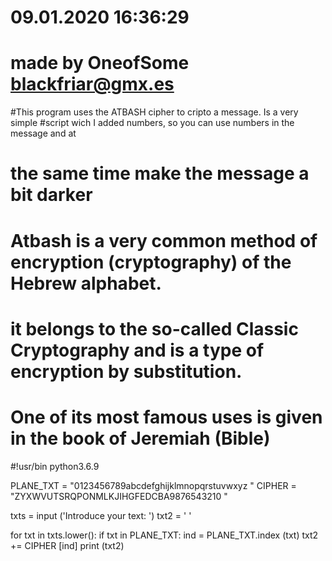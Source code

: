 #  09.01.2020 16:36:29 
#  made by OneofSome  blackfriar@gmx.es

#This program uses the ATBASH cipher to cripto a message. Is a very simple
#script wich I added numbers, so you can use numbers in the message and at 
# the same time make the message a bit darker

# Atbash is a very common method of encryption (cryptography) of the Hebrew alphabet. 
# it belongs to the so-called Classic Cryptography and is a type of encryption by substitution. 
# One of its most famous uses is given in the book of Jeremiah (Bible)

#!usr/bin python3.6.9

PLANE_TXT = "0123456789abcdefghijklmnopqrstuvwxyz "
CIPHER = "ZYXWVUTSRQPONMLKJIHGFEDCBA9876543210 "

txts = input ('Introduce your text: ')
txt2 = ' '

for txt in txts.lower():
	if txt in PLANE_TXT:
		ind = PLANE_TXT.index (txt)
		txt2 += CIPHER [ind]
print (txt2)


